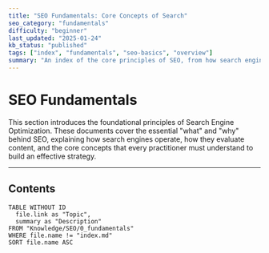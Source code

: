 ```yaml
---
title: "SEO Fundamentals: Core Concepts of Search"
seo_category: "fundamentals"
difficulty: "beginner"
last_updated: "2025-01-24"
kb_status: "published"
tags: ["index", "fundamentals", "seo-basics", "overview"]
summary: "An index of the core principles of SEO, from how search engines work to modern concepts like E-E-A-T and AI's role in search."
---
```

# SEO Fundamentals

This section introduces the foundational principles of Search Engine Optimization. These documents cover the essential "what" and "why" behind SEO, explaining how search engines operate, how they evaluate content, and the core concepts that every practitioner must understand to build an effective strategy.

---

## Contents

```dataview
TABLE WITHOUT ID
  file.link as "Topic",
  summary as "Description"
FROM "Knowledge/SEO/0_fundamentals"
WHERE file.name != "index.md"
SORT file.name ASC
````